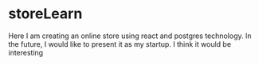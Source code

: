 ﻿# storeLearn
Here I am creating an online store using react and postgres technology. In the future, I would like to present it as my startup. I think it would be interesting
